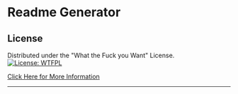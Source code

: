 # Readme Generator

## License

Distributed under the "What the Fuck you Want" License.
[![License: WTFPL](https://img.shields.io/badge/License-WTFPL-brightgreen.svg)](http://www.wtfpl.net/about/)

[Click Here for More Information](http://www.wtfpl.net/about/)

---
